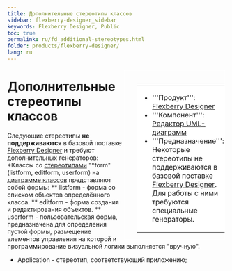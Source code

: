 ```yaml
---
title: Дополнительные стереотипы классов
sidebar: flexberry-designer_sidebar
keywords: Flexberry Designer, Public
toc: true
permalink: ru/fd_additional-stereotypes.html
folder: products/flexberry-designer/
lang: ru
---
```


<div style="margin:5px; padding-left:28px; float:right; width:40%; outline:1px solid white;"> <br> <table border="0" width="100%" bgcolor="#6495ED"> <tbody><tr><td bgcolor="#FFFFFF"> 

* '''Продукт''': [Flexberry Designer](flexberry-designer.html)
* '''Компонент''': [Редактор UML-диаграмм](editing-diagram.html)
* '''Предназначение''': Некоторые стереотипы не поддерживаются в базовой поставке [Flexberry Designer](flexberry-designer.html). Для работы с ними требуются специальные генераторы.
</td>
</tr></tbody></table></a>
</div>

# Дополнительные стереотипы классов
Следующие стереотипы __не поддерживаются__ в базовой поставке [Flexberry Designer](flexberry-designer.html) и требуют дополнительных генераторов:
*Классы со [стереотипами](key-concepts-flexberry-designer.html) "*form" (listform, editform, userform) на [диаграмме классов](class-diagram.html) представляют собой формы:
** listform - форма со списком объектов определённого класса.
** editform - форма создания и редактирования объектов.
** userform - пользовательская форма, предназначена для определения пустой формы, размещение элементов управления на которой и программирование визуальной логики выполняется "вручную".
* Application - стереотип, соответствующий приложению;
